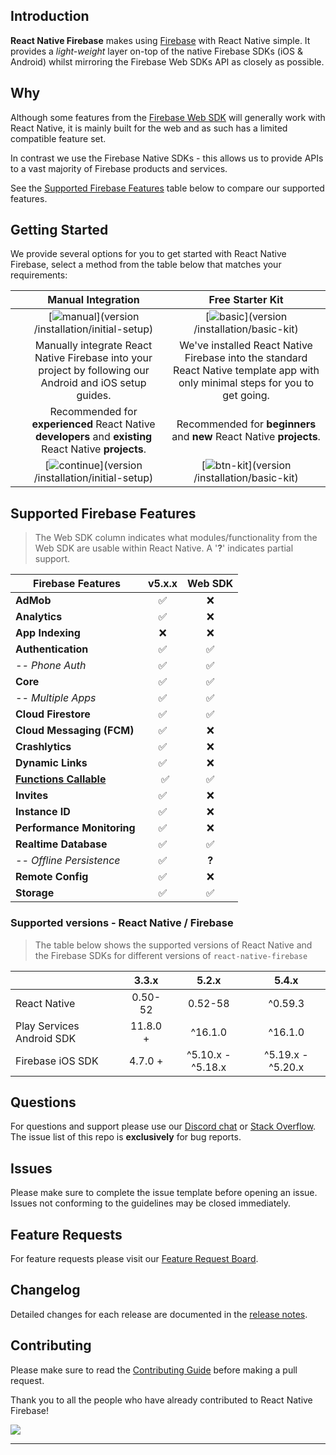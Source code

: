 ## Introduction

**React Native Firebase** makes using [Firebase](http://firebase.com) with React Native simple. It provides a _light-weight_ layer on-top of the native Firebase SDKs (iOS & Android) whilst mirroring the Firebase Web SDKs API as closely as possible.

## Why 

Although some features from the [Firebase Web SDK](https://www.npmjs.com/package/firebase) will generally work with React Native, it is mainly built for the web and as such has a limited compatible feature set.

In contrast we use the Firebase Native SDKs - this allows us to provide APIs to a vast majority of Firebase products and services.

See the [Supported Firebase Features](#Supported-Firebase-Features) table below to compare our supported features.

## Getting Started

We provide several options for you to get started with React Native Firebase, select a method from the table below that matches your requirements:

|  | Manual Integration  | Free Starter Kit |
|:---:|:-------------------:|:-----------------:|
|  | [![manual][manual]](version /installation/initial-setup) | [![basic][basic]](version /installation/basic-kit) |
|  | Manually integrate React Native Firebase into your project by following our Android and iOS setup guides. | We've installed React Native Firebase into the standard React Native template app with only minimal steps for you to get going.      |
|  | Recommended for **experienced** React Native **developers** and **existing** React Native **projects**. | Recommended for **beginners** and **new** React Native **projects**. |
|  | [![continue][btn-guide]](version /installation/initial-setup) | [![btn-kit][btn-kit]](version /installation/basic-kit) |


## Supported Firebase Features
> The Web SDK column indicates what modules/functionality from the Web SDK are usable within React Native. A '**?**' indicates partial support.

| Firebase Features          | v5.x.x | Web SDK |
| -------------------------- | :----: | :-----: |
| **AdMob**                  |   ✅   |   ❌   |
| **Analytics**              |   ✅   |   ❌   |
| **App Indexing**           |   ❌   |   ❌   |
| **Authentication**         |   ✅   |   ✅   |
| _-- Phone Auth_            |   ✅   |   ✅   |
| **Core**                   |   ✅   |   ✅   |
|  _-- Multiple Apps_        |   ✅   |   ✅   |
| **Cloud Firestore**        |   ✅   |   ✅   |
| **Cloud Messaging (FCM)**  |   ✅   |   ❌   |
| **Crashlytics**            |   ✅   |   ❌   |
| **Dynamic Links**          |   ✅   |   ❌   |
| **[Functions Callable](https://firebase.googleblog.com/2018/04/launching-cloud-functions-for-firebase-1-0.html?m=1)**              |   ✅   |   ✅   |
| **Invites**                |   ✅   |   ❌   |
| **Instance ID**            |   ✅   |   ❌   |
| **Performance Monitoring** |   ✅   |   ❌   |
| **Realtime Database**      |   ✅   |   ✅   |
| _-- Offline Persistence_   |   ✅   |  **?** |
| **Remote Config**          |   ✅   |   ❌   |
| **Storage**                |   ✅   |   ✅   |


### Supported versions - React Native / Firebase

> The table below shows the supported versions of React Native and the Firebase SDKs for different versions of `react-native-firebase`

|                           |  3.3.x   |       5.2.x        |       5.4.x       |
| ------------------------- | :------: | :----------------: | :---------------: |
| React Native              | 0.50-52  |      0.52-58       |      ^0.59.3      |
| Play Services Android SDK | 11.8.0 + |      ^16.1.0       |      ^16.1.0      |
| Firebase iOS SDK          | 4.7.0 +  |  ^5.10.x -^5.18.x  | ^5.19.x - ^5.20.x |

## Questions

For questions and support please use our [Discord chat](https://discord.gg/C9aK28N) or [Stack Overflow](https://stackoverflow.com/questions/tagged/react-native-firebase). The issue list of this repo is **exclusively** for bug reports.

## Issues

Please make sure to complete the issue template before opening an issue. Issues not conforming to the guidelines may be closed immediately.

## Feature Requests

For feature requests please visit our [Feature Request Board](https://boards.invertase.io/react-native-firebase).

## Changelog

Detailed changes for each release are documented in the [release notes](/docs/v5.x.x/release-notes).

## Contributing

Please make sure to read the [Contributing Guide](https://github.com/invertase/react-native-firebase/blob/master/CONTRIBUTING.md) before making a pull request.

Thank you to all the people who have already contributed to React Native Firebase!

<a href="graphs/contributors"><img src="https://opencollective.com/react-native-firebase/contributors.svg?width=890" /></a>

<hr>

[manual]: https://rnfirebase.io/static/media/docs-vector.cb67f7d6.png "Recommended for experienced React Native developers and existing React Native projects."
[basic]: https://rnfirebase.io/static/media/starter-project-vector.e45d010a.png "Recommended for beginners and new React Native projects."
[premium]: https://rnfirebase.io/static/media/premium-kits-vector.dc0245df.png "Recommended for beginners and new React Native projects."
[btn-guide]: https://i.imgur.com/Tmp5hku.png "View the integration guide"
[btn-kit]: https://i.imgur.com/N7GUGXo.png "Go to the basic starter kit repo"
[btn-kits]: https://i.imgur.com/1rmzlpV.png "Go to the basic starter kit repo"
